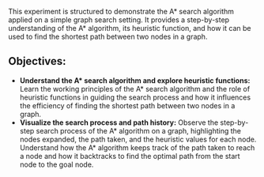 This experiment is structured to demonstrate the A* search algorithm applied on a simple graph search setting. It provides a step-by-step understanding of the A* algorithm, its heuristic function, and how it can be used to find the shortest path between two nodes in a graph.

## Objectives:
- **Understand the A\* search algorithm and explore heuristic functions:** Learn the working principles of the A* search algorithm and the role of heuristic functions in guiding the search process and how it influences the efficiency of finding the shortest path between two nodes in a graph.
- **Visualize the search process and path history:** Observe the step-by-step search process of the A* algorithm on a graph, highlighting the nodes expanded, the path taken, and the heuristic values for each node. Understand how the A* algorithm keeps track of the path taken to reach a node and how it backtracks to find the optimal path from the start node to the goal node.